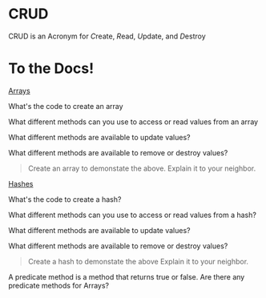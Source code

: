 # CRUD

CRUD is an Acronym for *C*reate, *R*ead, *U*pdate, and *D*estroy

# To the Docs!

[Arrays](http://www.ruby-doc.org/core-2.1.2/Hash.html)

What's the code to create an array

What different methods can you use to access or read values from an array

What different methods are available to update values?

What different methods are available to remove or destroy values?

> Create an array to demonstate the above. Explain it to your neighbor.

[Hashes](http://www.ruby-doc.org/core-2.1.2/Array.html)

What's the code to create a hash?

What different methods can you use to access or read values from a hash?

What different methods are available to update values?

What different methods are available to remove or destroy values?

> Create a hash to demonstate the above
> Explain it to your neighbor.

A predicate method is a method that returns true or false. Are there any predicate methods for Arrays?

